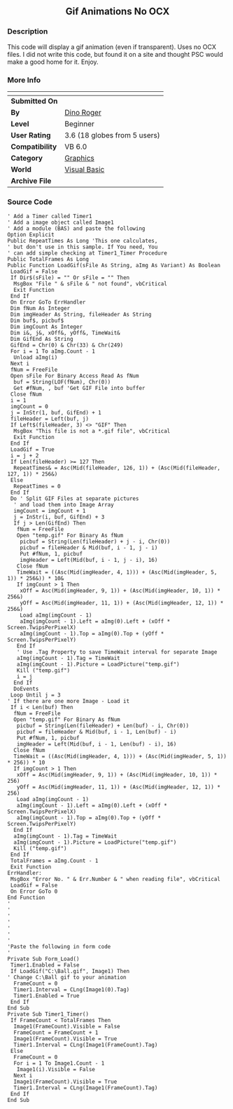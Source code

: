 ﻿<div align="center">

## Gif Animations No OCX


</div>

### Description

This code will display a gif animation (even if transparent). Uses no OCX files. I did not write this code, but found it on a site and thought PSC would make a good home for it. Enjoy.
 
### More Info
 


<span>             |<span>
---                |---
**Submitted On**   |
**By**             |[Dino Roger](https://github.com/Planet-Source-Code/PSCIndex/blob/master/ByAuthor/dino-roger.md)
**Level**          |Beginner
**User Rating**    |3.6 (18 globes from 5 users)
**Compatibility**  |VB 6\.0
**Category**       |[Graphics](https://github.com/Planet-Source-Code/PSCIndex/blob/master/ByCategory/graphics__1-46.md)
**World**          |[Visual Basic](https://github.com/Planet-Source-Code/PSCIndex/blob/master/ByWorld/visual-basic.md)
**Archive File**   |[](https://github.com/Planet-Source-Code/dino-roger-gif-animations-no-ocx__1-44079/archive/master.zip)





### Source Code

```
' Add a Timer called Timer1
' Add a image object called Image1
' Add a module (BAS) and paste the following
Option Explicit
Public RepeatTimes As Long 'This one calculates,
' but don't use in this sample. If You need, You
' can add simple checking at Timer1_Timer Procedure
Public TotalFrames As Long
Public Function LoadGif(sFile As String, aImg As Variant) As Boolean
 LoadGif = False
 If Dir$(sFile) = "" Or sFile = "" Then
  MsgBox "File " & sFile & " not found", vbCritical
  Exit Function
 End If
 On Error GoTo ErrHandler
 Dim fNum As Integer
 Dim imgHeader As String, fileHeader As String
 Dim buf$, picbuf$
 Dim imgCount As Integer
 Dim i&, j&, xOff&, yOff&, TimeWait&
 Dim GifEnd As String
 GifEnd = Chr(0) & Chr(33) & Chr(249)
 For i = 1 To aImg.Count - 1
  Unload aImg(i)
 Next i
 fNum = FreeFile
 Open sFile For Binary Access Read As fNum
  buf = String(LOF(fNum), Chr(0))
  Get #fNum, , buf 'Get GIF File into buffer
 Close fNum
 i = 1
 imgCount = 0
 j = InStr(1, buf, GifEnd) + 1
 fileHeader = Left(buf, j)
 If Left$(fileHeader, 3) <> "GIF" Then
  MsgBox "This file is not a *.gif file", vbCritical
  Exit Function
 End If
 LoadGif = True
 i = j + 2
 If Len(fileHeader) >= 127 Then
  RepeatTimes& = Asc(Mid(fileHeader, 126, 1)) + (Asc(Mid(fileHeader, 127, 1)) * 256&)
 Else
  RepeatTimes = 0
 End If
 Do ' Split GIF Files at separate pictures
  ' and load them into Image Array
  imgCount = imgCount + 1
  j = InStr(i, buf, GifEnd) + 3
  If j > Len(GifEnd) Then
   fNum = FreeFile
   Open "temp.gif" For Binary As fNum
    picbuf = String(Len(fileHeader) + j - i, Chr(0))
    picbuf = fileHeader & Mid(buf, i - 1, j - i)
    Put #fNum, 1, picbuf
    imgHeader = Left(Mid(buf, i - 1, j - i), 16)
   Close fNum
   TimeWait = ((Asc(Mid(imgHeader, 4, 1))) + (Asc(Mid(imgHeader, 5, 1)) * 256&)) * 10&
   If imgCount > 1 Then
    xOff = Asc(Mid(imgHeader, 9, 1)) + (Asc(Mid(imgHeader, 10, 1)) * 256&)
    yOff = Asc(Mid(imgHeader, 11, 1)) + (Asc(Mid(imgHeader, 12, 1)) * 256&)
    Load aImg(imgCount - 1)
    aImg(imgCount - 1).Left = aImg(0).Left + (xOff * Screen.TwipsPerPixelX)
    aImg(imgCount - 1).Top = aImg(0).Top + (yOff * Screen.TwipsPerPixelY)
   End If
   ' Use .Tag Property to save TimeWait interval for separate Image
   aImg(imgCount - 1).Tag = TimeWait
   aImg(imgCount - 1).Picture = LoadPicture("temp.gif")
   Kill ("temp.gif")
   i = j
  End If
  DoEvents
 Loop Until j = 3
' If there are one more Image - Load it
 If i < Len(buf) Then
  fNum = FreeFile
  Open "temp.gif" For Binary As fNum
   picbuf = String(Len(fileHeader) + Len(buf) - i, Chr(0))
   picbuf = fileHeader & Mid(buf, i - 1, Len(buf) - i)
   Put #fNum, 1, picbuf
   imgHeader = Left(Mid(buf, i - 1, Len(buf) - i), 16)
  Close fNum
  TimeWait = ((Asc(Mid(imgHeader, 4, 1))) + (Asc(Mid(imgHeader, 5, 1)) * 256)) * 10
  If imgCount > 1 Then
   xOff = Asc(Mid(imgHeader, 9, 1)) + (Asc(Mid(imgHeader, 10, 1)) * 256)
   yOff = Asc(Mid(imgHeader, 11, 1)) + (Asc(Mid(imgHeader, 12, 1)) * 256)
   Load aImg(imgCount - 1)
   aImg(imgCount - 1).Left = aImg(0).Left + (xOff * Screen.TwipsPerPixelX)
   aImg(imgCount - 1).Top = aImg(0).Top + (yOff * Screen.TwipsPerPixelY)
  End If
  aImg(imgCount - 1).Tag = TimeWait
  aImg(imgCount - 1).Picture = LoadPicture("temp.gif")
  Kill ("temp.gif")
 End If
 TotalFrames = aImg.Count - 1
 Exit Function
ErrHandler:
 MsgBox "Error No. " & Err.Number & " when reading file", vbCritical
 LoadGif = False
 On Error GoTo 0
End Function
'
'
'
'
'
'
'
'Paste the following in form code
'
Private Sub Form_Load()
 Timer1.Enabled = False
 If LoadGif("C:\Ball.gif", Image1) Then
' Change C:\Ball gif to your animation
  FrameCount = 0
  Timer1.Interval = CLng(Image1(0).Tag)
  Timer1.Enabled = True
 End If
End Sub
Private Sub Timer1_Timer()
 If FrameCount < TotalFrames Then
  Image1(FrameCount).Visible = False
  FrameCount = FrameCount + 1
  Image1(FrameCount).Visible = True
  Timer1.Interval = CLng(Image1(FrameCount).Tag)
 Else
  FrameCount = 0
  For i = 1 To Image1.Count - 1
   Image1(i).Visible = False
  Next i
  Image1(FrameCount).Visible = True
  Timer1.Interval = CLng(Image1(FrameCount).Tag)
 End If
End Sub
```

